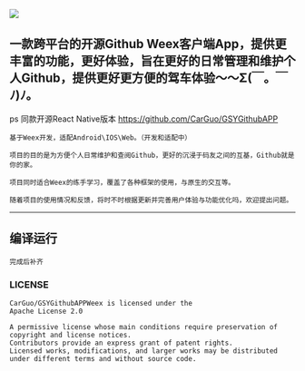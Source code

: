 ![](https://github.com/CarGuo/GSYGithubAppWeex/blob/master/logo.png)

## 一款跨平台的开源Github Weex客户端App，提供更丰富的功能，更好体验，旨在更好的日常管理和维护个人Github，提供更好更方便的驾车体验～～Σ(￣。￣ﾉ)ﾉ。

ps 同款开源React Native版本 https://github.com/CarGuo/GSYGithubAPP

```
基于Weex开发，适配Android\IOS\Web。（开发和适配中）

项目的目的是为方便个人日常维护和查阅Github，更好的沉浸于码友之间的互基，Github就是你的家。

项目同时适合Weex的练手学习，覆盖了各种框架的使用，与原生的交互等。

随着项目的使用情况和反馈，将时不时根据更新并完善用户体验与功能优化吗，欢迎提出问题。
```
-----

## 编译运行

```
完成后补齐
```

### LICENSE
```
CarGuo/GSYGithubAPPWeex is licensed under the
Apache License 2.0

A permissive license whose main conditions require preservation of copyright and license notices.
Contributors provide an express grant of patent rights.
Licensed works, modifications, and larger works may be distributed under different terms and without source code.
```
